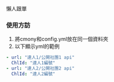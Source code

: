 懶人跟單
### 使用方訪
1. 將cmony和config.yml放在同一個資料夾
2. 以下顯示yml的範例
```yaml
- url: "達人1/公開社團1 api"
  ChlId: "達人1編號"
- url: "達人2/公開社團2 api"
  ChlId: "達人2編號"
```